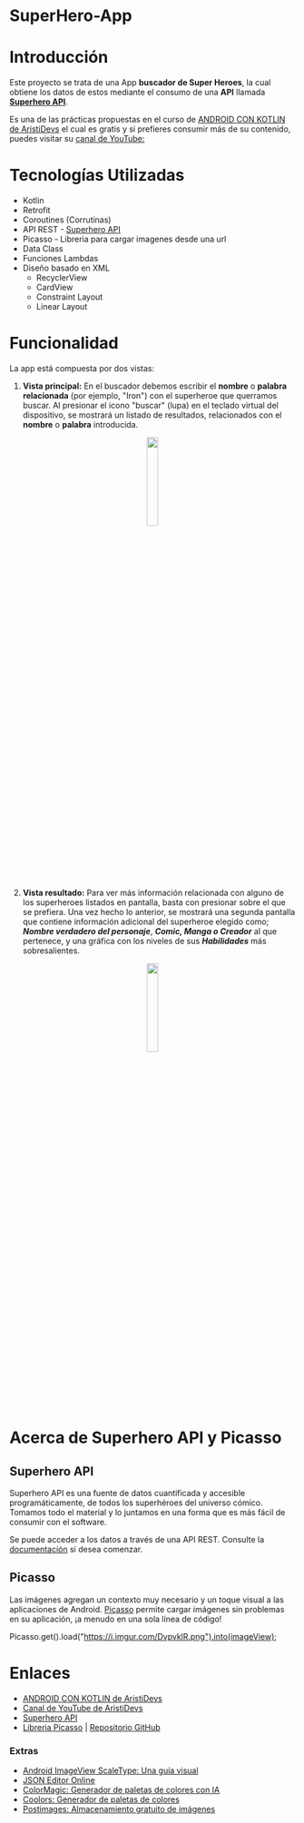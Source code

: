 # SuperHero-App

# Introducción

Este proyecto se trata de una App  __buscador de Super Heroes__, la cual obtiene los datos de estos mediante el consumo de una __API__ llamada __[Superhero API](https://www.superheroapi.com/)__.

Es una de las prácticas propuestas en el curso de [ANDROID CON KOTLIN de AristiDevs](https://youtu.be/vJapzH_46a8) el cual es gratis y si prefieres consumir más de su contenido, puedes visitar su [canal de YouTube:](https://www.youtube.com/@AristiDevs)

# Tecnologías Utilizadas

- Kotlin
- Retrofit
- Coroutines (Corrutinas)
- API REST - [Superhero API](https://www.superheroapi.com/)
- Picasso - Libreria para cargar imagenes desde una url
- Data Class
- Funciones Lambdas
- Diseño basado en XML
  - RecyclerView
  - CardView
  - Constraint Layout
  - Linear Layout

# Funcionalidad

La app está compuesta por dos vistas:

1. __Vista principal:__ En el buscador debemos escribir el __nombre__ o __palabra relacionada__ (por ejemplo, "Iron") con el superheroe que querramos buscar. Al presionar el icono "buscar" (lupa) en el teclado virtual del dispositivo, se mostrará un listado de resultados, relacionados con el __nombre__ o __palabra__ introducida.<br>

<p align="center">
      <img width="20%" src="https://i.postimg.cc/28261m1y/Screenshot-1.png">
  </p>

2. __Vista resultado:__ Para ver más información relacionada con alguno de los superheroes listados en pantalla, basta con presionar sobre el que se prefiera. Una vez hecho lo anterior, se mostrará una segunda pantalla que contiene información adicional del superheroe elegido como; ___Nombre verdadero del personaje___, ___Comic, Manga o Creador___ al que pertenece, y una gráfica con los niveles de sus ___Habilidades___ más sobresalientes.
   <br>

<p align="center">
      <img width="20%" src="https://i.postimg.cc/pTzrrFjM/Screenshot-2.png">
  </p>

# Acerca de Superhero API y Picasso

## Superhero API

Superhero API es una fuente de datos cuantificada y accesible programáticamente, de todos los superhéroes del universo cómico. Tomamos todo el material y lo juntamos en una forma que es más fácil de consumir con el software.

Se puede acceder a los datos a través de una API REST. Consulte la [documentación](https://www.superheroapi.com/) si desea comenzar.

## Picasso

Las imágenes agregan un contexto muy necesario y un toque visual a las aplicaciones de Android. [Picasso](https://square.github.io/picasso/) permite cargar imágenes sin problemas en su aplicación, ¡a menudo en una sola línea de código!

Picasso.get().load("https://i.imgur.com/DvpvklR.png").into(imageView);
# Enlaces

- [ANDROID CON KOTLIN de AristiDevs](https://youtu.be/vJapzH_46a8)
- [Canal de YouTube de AristiDevs](https://www.youtube.com/@AristiDevs)
- [Superhero API](https://www.superheroapi.com/)
- [Libreria Picasso](https://square.github.io/picasso/) | [Repositorio GitHub](https://github.com/square/picasso)

### Extras

- [Android ImageView ScaleType: Una guía visual](https://thoughtbot.com/blog/android-imageview-scaletype-a-visual-guide)
- [JSON Editor Online](https://jsoneditoronline.org/)
- [ColorMagic: Generador de paletas de colores con IA](https://colormagic.app/)
- [Coolors: Generador de paletas de colores](https://coolors.co/)
- [Postimages: Almacenamiento gratuito de imágenes](https://postimages.org/es/)
